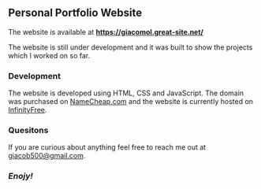 ## Personal Portfolio Website

The website is available at **https://giacomol.great-site.net/**

The website is still under development and it was built to show the projects which I worked on so far.

### Development

The website is developed using HTML, CSS and JavaScript.
The domain was purchased on [NameCheap.com](https://www.namecheap.com/) and the website is currently hosted on [InfinityFree](https://www.infinityfree.com/).

### Quesitons
If you are curious about anything feel free to reach me out at giacob500@gmail.com.

### *Enojy!*
